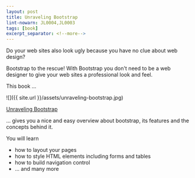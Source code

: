 ```yaml
---
layout: post
title: Unraveling Bootstrap
lint-nowarn: JL0004,JL0003
tags: [book]
excerpt_separator: <!--more-->
---
```


Do your web sites also look ugly because you have no clue about web design?

Bootstrap to the rescue! With Bootstrap you don't need to be a web designer to give your web sites a professional look and feel.

This book ...

![]({{ site.url }}/assets/unraveling-bootstrap.jpg)

[Unraveling Bootstrap](https://www.amazon.com/Unraveling-Bootstrap-Over-Complete-Samples-ebook/dp/B00NA23F3E/ref=sr_1_8?ie=UTF8&qid=1495345475&sr=8-8&keywords=bootstrap)
<!--more-->

... gives you a nice and easy overview about bootstrap, its features and the concepts behind it.


You will learn 

- how to layout your pages
- how to style HTML elements including forms and tables
- how to build navigation control
- ... and many more 

